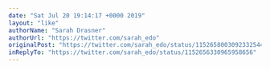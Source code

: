 ```yaml
---
date: "Sat Jul 20 19:14:17 +0000 2019"
layout: "like"
authorName: "Sarah Drasner"
authorUrl: "https://twitter.com/sarah_edo"
originalPost: "https://twitter.com/sarah_edo/status/1152658003092332544"
inReplyTo: "https://twitter.com/sarah_edo/status/1152656330965958656"
---
```

